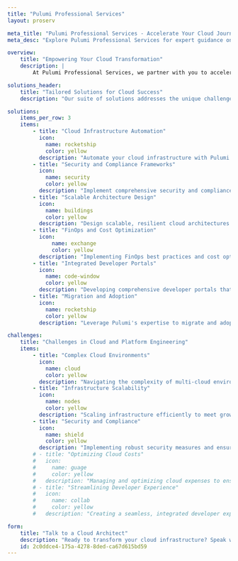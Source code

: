 ```yaml
---
title: "Pulumi Professional Services"
layout: proserv

meta_title: "Pulumi Professional Services - Accelerate Your Cloud Journey"
meta_desc: "Explore Pulumi Professional Services for expert guidance on cloud infrastructure, automation, and best practices to streamline your cloud journey."

overview:
    title: "Empowering Your Cloud Transformation"
    description: |
        At Pulumi Professional Services, we partner with you to accelerate your cloud transformation journey. Leveraging our deep expertise in infrastructure as code (IaC), we provide tailored solutions that enhance your cloud and platform engineering efforts, ensuring a seamless, secure, and scalable cloud environment.

solutions_header:
    title: "Tailored Solutions for Cloud Success"
    description: "Our suite of solutions addresses the unique challenges of cloud and platform engineering, ensuring your infrastructure is efficient, secure, and ready for the future."

solutions:
    items_per_row: 3
    items:
        - title: "Cloud Infrastructure Automation"
          icon:
            name: rocketship
            color: yellow
          description: "Automate your cloud infrastructure with Pulumi's IaC tools, enabling rapid deployment and management of cloud resources."
        - title: "Security and Compliance Frameworks"
          icon:
            name: security
            color: yellow
          description: "Implement comprehensive security and compliance frameworks to protect your cloud environments and meet regulatory standards."
        - title: "Scalable Architecture Design"
          icon:
            name: buildings
            color: yellow
          description: "Design scalable, resilient cloud architectures that support your business objectives and growth."
        - title: "FinOps and Cost Optimization"
          icon:
              name: exchange
              color: yellow
          description: "Implementing FinOps best practices and cost optimization strategies to maximize your cloud investment, reducing waste and aligning costs with business value."
        - title: "Integrated Developer Portals"
          icon:
            name: code-window
            color: yellow
          description: "Developing comprehensive developer portals that centralize access to tools, resources, and documentation, fostering an efficient and collaborative environment."
        - title: "Migration and Adoption"
          icon:
            name: rocketship
            color: yellow
          description: "Leverage Pulumi's expertise to migrate and adopt infrastructure and policy as code, including migrations from other IaC tools."

challenges:
    title: "Challenges in Cloud and Platform Engineering"
    items:
        - title: "Complex Cloud Environments"
          icon:
            name: cloud
            color: yellow
          description: "Navigating the complexity of multi-cloud environments and ensuring consistent infrastructure across platforms."
        - title: "Infrastructure Scalability"
          icon:
            name: nodes
            color: yellow
          description: "Scaling infrastructure efficiently to meet growing demands while maintaining performance and cost-effectiveness."
        - title: "Security and Compliance"
          icon:
            name: shield
            color: yellow
          description: "Implementing robust security measures and ensuring compliance across all cloud services and infrastructure."
        # - title: "Optimizing Cloud Costs"
        #   icon:
        #     name: guage
        #     color: yellow
        #   description: "Managing and optimizing cloud expenses to ensure cost-effectiveness without compromising on performance or scalability."
        # - title: "Streamlining Developer Experience"
        #   icon:
        #     name: collab
        #     color: yellow
        #   description: "Creating a seamless, integrated developer experience across tools and platforms, enhancing productivity and collaboration."

form:
    title: "Talk to a Cloud Architect"
    description: "Ready to transform your cloud infrastructure? Speak with a Pulumi architect today to explore how our professional services can accelerate your cloud journey."
    id: 2c0ddce4-175a-4278-8ded-ca67d615bd59
---
```

